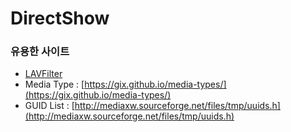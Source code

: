 # DirectShow

### 유용한 사이트

* [LAVFilter](https://github.com/Nevcairiel/LAVFilters)
* Media Type : [https://gix.github.io/media-types/](https://gix.github.io/media-types/)
* GUID List : [http://mediaxw.sourceforge.net/files/tmp/uuids.h](http://mediaxw.sourceforge.net/files/tmp/uuids.h)

